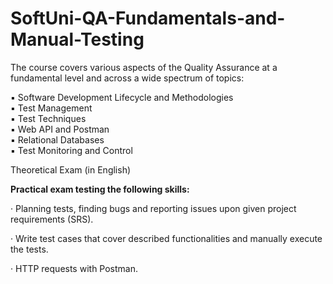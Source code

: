 # SoftUni-QA-Fundamentals-and-Manual-Testing 

The course covers various aspects of the Quality  Assurance at a fundamental level and across a wide  spectrum of topics:

▪ Software Development Lifecycle and Methodologies  
▪ Test Management  
▪ Test Techniques  
▪ Web API and Postman  
▪ Relational Databases  
▪ Test Monitoring and Control


 Theoretical Exam (in English)
 
 **Practical exam testing the following skills:**
 
 · Planning tests, finding bugs and reporting issues upon given project requirements (SRS). 
 
 · Write test cases that cover described functionalities and manually execute the tests. 
 
 · HTTP requests with Postman.



 

